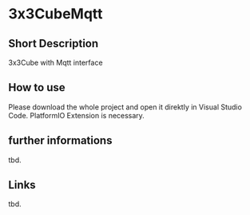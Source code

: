 # 3x3CubeMqtt
## Short Description 
3x3Cube with Mqtt interface

## How to use
Please download the whole project and open it direktly in Visual Studio Code. 
PlatformIO Extension is necessary.

## further informations
tbd.

## Links
tbd.
